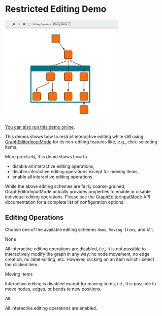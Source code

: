 <!--
 //////////////////////////////////////////////////////////////////////////////
 // @license
 // This file is part of yFiles for HTML.
 // Use is subject to license terms.
 //
 // Copyright (c) by yWorks GmbH, Vor dem Kreuzberg 28,
 // 72070 Tuebingen, Germany. All rights reserved.
 //
 //////////////////////////////////////////////////////////////////////////////
-->
# Restricted Editing Demo

<img src="../../../doc/demo-thumbnails/restricted-editing.webp" alt="demo-thumbnail" height="320"/>

[You can also run this demo online](https://www.yfiles.com/demos/input/restricted-editing/).

This demos shows how to restrict interactive editing while still using [GraphEditorInputMode](https://docs.yworks.com/yfileshtml/#/api/GraphEditorInputMode) for its non-editing features like, e.g., click-selecting items.

More precisely, this demo shows how to

- disable all interactive editing operations,
- disable interactive editing operations except for moving items,
- enable all interactive editing operations.

While the above editing schemes are fairly coarse-grained, GraphEditorInputMode actually provides properties to enable or disable individual editing operations. Please see the [GraphEditorInputMode](https://docs.yworks.com/yfileshtml/#/api/GraphEditorInputMode) API documentation for a complete list of configuration options.

## Editing Operations

Choose one of the available editing schemes `None`, `Moving Items`, and `All`.

None

All interactive editing operations are disabled, i.e., it is not possible to interactively modify the graph in any way: no node movement, no edge creation, no label editing, etc. However, clicking on an item will still select the clicked item.

Moving Items

Interactive editing is disabled except for moving items, i.e., it is possible to move nodes, edges, or bends to new positions.

All

All interactive editing operations are enabled.
